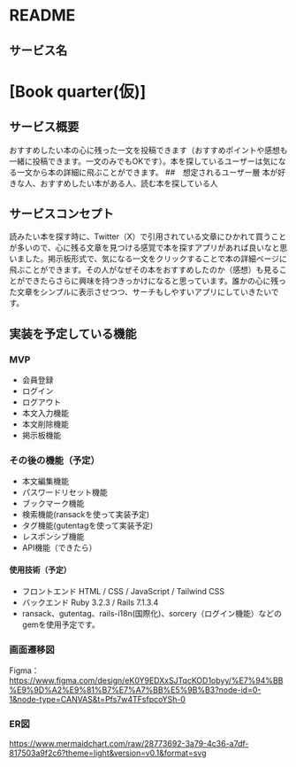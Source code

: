 # README

## サービス名
# [Book quarter(仮)]

## サービス概要　
おすすめしたい本の心に残った一文を投稿できます（おすすめポイントや感想も一緒に投稿できます。一文のみでもOKです）。本を探しているユーザーは気になる一文から本の詳細に飛ぶことができます。
##　想定されるユーザー層
本が好きな人、おすすめしたい本がある人、読む本を探している人
## サービスコンセプト
読みたい本を探す時に、Twitter（X）で引用されている文章にひかれて買うことが多いので、心に残る文章を見つける感覚で本を探すアプリがあれば良いなと思いました。掲示板形式で、気になる一文をクリックすることで本の詳細ページに飛ぶことができます。その人がなぜその本をおすすめしたのか（感想）も見ることができたらさらに興味を持つきっかけになると思っています。誰かの心に残った文章をシンプルに表示させつつ、サーチもしやすいアプリにしていきたいです。
## 実装を予定している機能
### MVP
* 会員登録
* ログイン
* ログアウト
* 本文入力機能
* 本文削除機能
* 掲示板機能
### その後の機能（予定）
* 本文編集機能
* パスワードリセット機能
* ブックマーク機能
* 検索機能(ransackを使って実装予定)
* タグ機能(gutentagを使って実装予定)
* レスポンシブ機能
* API機能（できたら）
#### 使用技術（予定）
* フロントエンド
HTML / CSS / JavaScript / Tailwind CSS
* バックエンド
Ruby 3.2.3 / Rails 7.1.3.4
* ransack、gutentag、rails-i18n(国際化)、sorcery（ログイン機能）などのgemを使用予定です。


### 画面遷移図
Figma：https://www.figma.com/design/eK0Y9EDXxSJTqcKOD1obyy/%E7%94%BB%E9%9D%A2%E9%81%B7%E7%A7%BB%E5%9B%B3?node-id=0-1&node-type=CANVAS&t=Pfs7w4TFsfpcoYSh-0

### ER図
https://www.mermaidchart.com/raw/28773692-3a79-4c36-a7df-817503a9f2c6?theme=light&version=v0.1&format=svg
